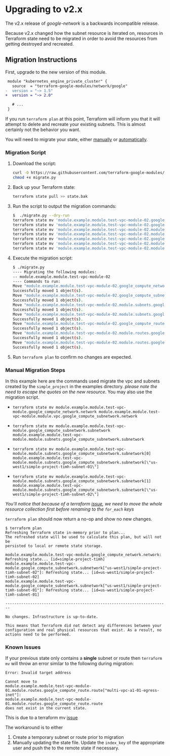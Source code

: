 # Upgrading to v2.x

The v2.x release of _google-network_ is a backwards incompatible
release.

Because v2.x changed how the subnet resource is iterated on, resources in Terraform state need to be migrated in order to avoid the resources from getting destroyed and recreated.

## Migration Instructions

First, upgrade to the new version of this module.

```diff
 module "kubernetes_engine_private_cluster" {
   source  = "terraform-google-modules/network/google"
-  version = "~> 1.5"
+  version = "~> 2.0"

   # ...
 }
```

If you run `terraform plan` at this point, Terraform will inform you that it will attempt to delete and recreate your existing subnets. This is almost certainly not the behavior you want.

You will need to migrate your state, either [manually](#manual-migration-steps) or [automatically](#migration-script).

### Migration Script

1.  Download the script:

    ```sh
    curl -O https://raw.githubusercontent.com/terraform-google-modules/terraform-google-network/master/helpers/migrate.py
    chmod +x migrate.py
    ```

2.  Back up your Terraform state:

    ```sh
    terraform state pull >> state.bak
    ```

2.  Run the script to output the migration commands:

    ```sh
    $  ./migrate.py --dry-run
    terraform state mv 'module.example.module.test-vpc-module-02.google_compute_network.network[0]' 'module.example.module.test-vpc-module-02.module.vpc.google_compute_network.network'
    terraform state mv 'module.example.module.test-vpc-module-02.google_compute_subnetwork.subnetwork' 'module.example.module.test-vpc-module-02.module.subnets.google_compute_subnetwork.subnetwork'
    terraform state mv 'module.example.module.test-vpc-module-02.module.subnets.google_compute_subnetwork.subnetwork[0]' 'module.example.module.test-vpc-module-02.module.subnets.google_compute_subnetwork.subnetwork["us-west1/multi-vpc-a1-02-subnet-01"]'
    terraform state mv 'module.example.module.test-vpc-module-02.module.subnets.google_compute_subnetwork.subnetwork[1]' 'module.example.module.test-vpc-module-02.module.subnets.google_compute_subnetwork.subnetwork["us-west1/multi-vpc-a1-02-subnet-02"]'
    terraform state mv 'module.example.module.test-vpc-module-02.google_compute_route.route' 'module.example.module.test-vpc-module-02.module.routes.google_compute_route.route'
    terraform state mv 'module.example.module.test-vpc-module-02.module.routes.google_compute_route.route[0]' 'module.example.module.test-vpc-module-02.module.routes.google_compute_route.route["multi-vpc-a1-02-egress-inet"]'
    terraform state mv 'module.example.module.test-vpc-module-02.module.routes.google_compute_route.route[1]' 'module.example.module.test-vpc-module-02.module.routes.google_compute_route.route["multi-vpc-a1-02-testapp-proxy"]'

    ```

3.  Execute the migration script:

    ```sh
    $ ./migrate.py
    ---- Migrating the following modules:
    -- module.example.module.test-vpc-module-02
    ---- Commands to run:
    Move "module.example.module.test-vpc-module-02.google_compute_network.network[0]" to "module.example.module.test-vpc-module-02.module.vpc.google_compute_network.network"
    Successfully moved 1 object(s).
    Move "module.example.module.test-vpc-module-02.google_compute_subnetwork.subnetwork" to "module.example.module.test-vpc-module-02.module.subnets.google_compute_subnetwork.subnetwork"
    Successfully moved 1 object(s).
    Move "module.example.module.test-vpc-module-02.module.subnets.google_compute_subnetwork.subnetwork[0]" to "module.example.module.test-vpc-module-02.module.subnets.google_compute_subnetwork.subnetwork[\"us-west1/multi-vpc-a1-02-subnet-01\"]"
    Successfully moved 1 object(s).
    Move "module.example.module.test-vpc-module-02.module.subnets.google_compute_subnetwork.subnetwork[1]" to "module.example.module.test-vpc-module-02.module.subnets.google_compute_subnetwork.subnetwork[\"us-west1/multi-vpc-a1-02-subnet-02\"]"
    Successfully moved 1 object(s).
    Move "module.example.module.test-vpc-module-02.google_compute_route.route" to "module.example.module.test-vpc-module-02.module.routes.google_compute_route.route"
    Successfully moved 1 object(s).
    Move "module.example.module.test-vpc-module-02.module.routes.google_compute_route.route[0]" to "module.example.module.test-vpc-module-02.module.routes.google_compute_route.route[\"multi-vpc-a1-02-egress-inet\"]"
    Successfully moved 1 object(s).
    Move "module.example.module.test-vpc-module-02.module.routes.google_compute_route.route[1]" to "module.example.module.test-vpc-module-02.module.routes.google_compute_route.route[\"multi-vpc-a1-02-testapp-proxy\"]"
    Successfully moved 1 object(s).

    ```

4.  Run `terraform plan` to confirm no changes are expected.

### Manual Migration Steps

In this example here are the commands used migrate the vpc and subnets created by the `simple_project` in the examples directory.  _please note the need to escape the quotes on the new resource_. You may also use the migration script.

-   `terraform state mv module.example.module.test-vpc-module.google_compute_network.network module.example.module.test-vpc-module.module.vpc.google_compute_subnetwork.network`

-   `terraform state mv module.example.module.test-vpc-module.google_compute_subnetwork.subnetwork module.example.module.test-vpc-module.module.subnets.google_compute_subnetwork.subnetwork`

-   `terraform state mv module.example.module.test-vpc-module.module.subnets.google_compute_subnetwork.subnetwork[0] module.example.module.test-vpc-module.module.subnets.google_compute_subnetwork.subnetwork[\"us-west1/simple-project-timh-subnet-01\"]`

-   `terraform state mv module.example.module.test-vpc-module.module.subnets.google_compute_subnetwork.subnetwork[1] module.example.module.test-vpc-module.module.subnets.google_compute_subnetwork.subnetwork[\"us-west1/simple-project-timh-subnet-02\"]`

*You'll notice that because of a terraform [issue](https://github.com/hashicorp/terraform/issues/22301), we need to move the whole resource collection first before renaming to the `for_each` keys*

`terraform plan` should now return a no-op and show no new changes.

```Shell
$ terraform plan
Refreshing Terraform state in-memory prior to plan...
The refreshed state will be used to calculate this plan, but will not be
persisted to local or remote state storage.

module.example.module.test-vpc-module.google_compute_network.network: Refreshing state... [id=simple-project-timh]
module.example.module.test-vpc-module.google_compute_subnetwork.subnetwork["us-west1/simple-project-timh-subnet-02"]: Refreshing state... [id=us-west1/simple-project-timh-subnet-02]
module.example.module.test-vpc-module.google_compute_subnetwork.subnetwork["us-west1/simple-project-timh-subnet-01"]: Refreshing state... [id=us-west1/simple-project-timh-subnet-01]

------------------------------------------------------------------------

No changes. Infrastructure is up-to-date.

This means that Terraform did not detect any differences between your
configuration and real physical resources that exist. As a result, no
actions need to be performed.
```

### Known Issues

If your previous state only contains a **single** subnet or route then `terraform mv` will throw an error similar to the following during migration:

```
Error: Invalid target address

Cannot move to
module.example.module.test-vpc-module-01.module.routes.google_compute_route.route["multi-vpc-a1-01-egress-inet"]:
module.example.module.test-vpc-module-01.module.routes.google_compute_route.route
does not exist in the current state.
```

This is due to a terraform mv [issue](https://github.com/hashicorp/terraform/issues/22301)

The workaround is to either

1. Create a temporary subnet or route prior to migration
2. Manually updating the state file. Update the `index_key` of the appropriate user and push the to the remote state if necessary.

